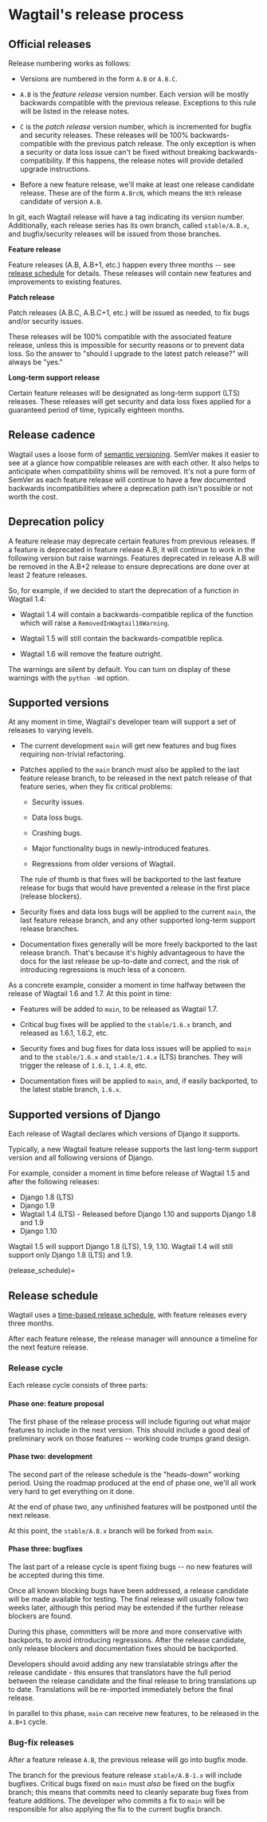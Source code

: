 # Wagtail's release process

## Official releases

Release numbering works as follows:

-   Versions are numbered in the form `A.B` or `A.B.C`.

-   `A.B` is the _feature release_ version number. Each version will be mostly
    backwards compatible with the previous release. Exceptions to this rule will
    be listed in the release notes.

-   `C` is the _patch release_ version number, which is incremented for bugfix
    and security releases. These releases will be 100% backwards-compatible with
    the previous patch release. The only exception is when a security or data
    loss issue can't be fixed without breaking backwards-compatibility. If this
    happens, the release notes will provide detailed upgrade instructions.

-   Before a new feature release, we'll make at least one release candidate
    release. These are of the form `A.BrcN`, which means the
    `Nth` release candidate of version `A.B`.

In git, each Wagtail release will have a tag indicating its version number.
Additionally, each release series has its
own branch, called `stable/A.B.x`, and bugfix/security releases will be
issued from those branches.

**Feature release**

Feature releases (A.B, A.B+1, etc.) happen every three months
-- see [release schedule](release_schedule) for details. These releases will contain new
features and improvements to existing features.

**Patch release**

Patch releases (A.B.C, A.B.C+1, etc.) will be issued as needed, to fix
bugs and/or security issues.

These releases will be 100% compatible with the associated feature release,
unless this is impossible for security reasons or to prevent data loss.
So the answer to "should I upgrade to the latest patch release?" will always
be "yes."

**Long-term support release**

Certain feature releases will be designated as long-term support (LTS)
releases. These releases will get security and data loss fixes applied for
a guaranteed period of time, typically eighteen months.

## Release cadence

Wagtail uses a loose form of [semantic versioning](https://semver.org/).
SemVer makes it easier to see at a glance how compatible releases are with each
other. It also helps to anticipate when compatibility shims will be removed.
It's not a pure form of SemVer as each feature release will continue to have a
few documented backwards incompatibilities where a deprecation path isn't
possible or not worth the cost.

## Deprecation policy

A feature release may deprecate certain features from previous releases. If a
feature is deprecated in feature release A.B, it will continue to work in
the following version but raise warnings. Features deprecated in release A.B
will be removed in the A.B+2 release to ensure deprecations are done
over at least 2 feature releases.

So, for example, if we decided to start the deprecation of a function in
Wagtail 1.4:

-   Wagtail 1.4 will contain a backwards-compatible replica of the function which
    will raise a `RemovedInWagtail16Warning`.

-   Wagtail 1.5 will still contain the backwards-compatible replica.

-   Wagtail 1.6 will remove the feature outright.

The warnings are silent by default. You can turn on display of these warnings
with the `python -Wd` option.

## Supported versions

At any moment in time, Wagtail's developer team will support a set of releases to
varying levels.

-   The current development `main` will get new features and bug fixes
    requiring non-trivial refactoring.

-   Patches applied to the `main` branch must also be applied to the last feature
    release branch, to be released in the next patch release of that feature
    series, when they fix critical problems:

    -   Security issues.

    -   Data loss bugs.

    -   Crashing bugs.

    -   Major functionality bugs in newly-introduced features.

    -   Regressions from older versions of Wagtail.

    The rule of thumb is that fixes will be backported to the last feature
    release for bugs that would have prevented a release in the first place
    (release blockers).

-   Security fixes and data loss bugs will be applied to the current `main`, the
    last feature release branch, and any other supported long-term
    support release branches.

-   Documentation fixes generally will be more freely backported to the last
    release branch. That's because it's highly advantageous to have the docs for
    the last release be up-to-date and correct, and the risk of introducing
    regressions is much less of a concern.

As a concrete example, consider a moment in time halfway between the release of
Wagtail 1.6 and 1.7. At this point in time:

-   Features will be added to `main`, to be released as Wagtail 1.7.

-   Critical bug fixes will be applied to the `stable/1.6.x` branch, and
    released as 1.6.1, 1.6.2, etc.

-   Security fixes and bug fixes for data loss issues will be applied to
    `main` and to the `stable/1.6.x` and `stable/1.4.x` (LTS) branches.
    They will trigger the release of `1.6.1`, `1.4.8`, etc.

-   Documentation fixes will be applied to `main`, and, if easily backported, to
    the latest stable branch, `1.6.x`.

## Supported versions of Django

Each release of Wagtail declares which versions of Django it supports.

Typically, a new Wagtail feature release supports the last long-term support version and
all following versions of Django.

For example, consider a moment in time before release of Wagtail 1.5
and after the following releases:

-   Django 1.8 (LTS)
-   Django 1.9
-   Wagtail 1.4 (LTS) - Released before Django 1.10 and supports Django 1.8 and 1.9
-   Django 1.10

Wagtail 1.5 will support Django 1.8 (LTS), 1.9, 1.10.
Wagtail 1.4 will still support only Django 1.8 (LTS) and 1.9.

(release_schedule)=

## Release schedule

Wagtail uses a [time-based release schedule](https://github.com/wagtail/wagtail/wiki/Release-schedule),
with feature releases every three months.

After each feature release, the release manager will announce a timeline for
the next feature release.

### Release cycle

Each release cycle consists of three parts:

#### Phase one: feature proposal

The first phase of the release process will include figuring out what major
features to include in the next version. This should include a good deal of
preliminary work on those features -- working code trumps grand design.

#### Phase two: development

The second part of the release schedule is the "heads-down" working period.
Using the roadmap produced at the end of phase one, we'll all work very hard to
get everything on it done.

At the end of phase two, any unfinished features will be postponed until the
next release.

At this point, the `stable/A.B.x` branch will be forked from `main`.

#### Phase three: bugfixes

The last part of a release cycle is spent fixing bugs -- no new features will
be accepted during this time.

Once all known blocking bugs have been addressed, a release candidate will be
made available for testing. The final release will usually follow two weeks later,
although this period may be extended if the further release blockers are found.

During this phase, committers will be more and more conservative with
backports, to avoid introducing regressions. After the release candidate, only
release blockers and documentation fixes should be backported.

Developers should avoid adding any new translatable strings after the release
candidate - this ensures that translators have the full period between the release
candidate and the final release to bring translations up to date. Translations
will be re-imported immediately before the final release.

In parallel to this phase, `main` can receive new features, to be released
in the `A.B+1` cycle.

### Bug-fix releases

After a feature release `A.B`, the previous release will go into bugfix
mode.

The branch for the previous feature release `stable/A.B-1.x` will
include bugfixes. Critical bugs fixed on `main` must _also_ be fixed on the
bugfix branch; this means that commits need to cleanly separate bug fixes from
feature additions. The developer who commits a fix to `main` will be
responsible for also applying the fix to the current bugfix branch.
